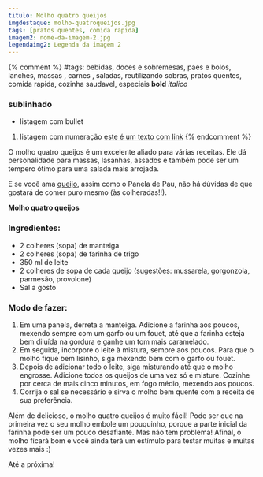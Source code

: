 ```yaml
---
titulo: Molho quatro queijos
imgdestaque: molho-quatroqueijos.jpg
tags: [pratos quentes, comida rapida]
imagem2: nome-da-imagem-2.jpg
legendaimg2: Legenda da imagem 2
---
```

{% comment %}
#tags: bebidas, doces e sobremesas, paes e bolos, lanches, massas , carnes , saladas, reutilizando sobras, pratos quentes, comida rapida, cozinha saudavel, especiais
**bold**
*italico*
### sublinhado
* listagem com bullet
1. listagem com numeração
[este é um texto com link](https://www.enderecodolink.com)
{% endcomment %}

O molho quatro queijos é um excelente aliado para várias receitas. Ele dá personalidade para massas, lasanhas, assados e também pode ser um tempero ótimo para uma salada mais arrojada. 

E se você ama [queijo](http://paneladepau.com.br/torta-cremosa-de-queijo/), assim como o Panela de Pau, não há dúvidas de que gostará de comer puro mesmo (às colheradas!!). 

**Molho quatro queijos**

### Ingredientes: 

* 2 colheres (sopa) de manteiga 
* 2 colheres (sopa) de farinha de trigo
* 350 ml de leite 
* 2 colheres de sopa de cada queijo (sugestões: mussarela, gorgonzola, parmesão, provolone)
* Sal a gosto

### Modo de fazer: 

1. Em uma panela, derreta a manteiga. Adicione a farinha aos poucos, mexendo sempre com um garfo ou um fouet, até que a farinha esteja bem diluída na gordura e ganhe um tom mais caramelado. 
2. Em seguida, incorpore o leite à mistura, sempre aos poucos. Para que o molho fique bem lisinho, siga mexendo bem com o garfo ou fouet. 
3. Depois de adicionar todo o leite, siga misturando até que o molho engrosse. Adicione todos os queijos de uma vez só e misture. Cozinhe por cerca de mais cinco minutos, em fogo médio, mexendo aos poucos. 
4. Corrija o sal se necessário e sirva o molho bem quente com a receita de sua preferência. 

Além de delicioso, o molho quatro queijos é muito fácil! Pode ser que na primeira vez o seu molho embole um pouquinho, porque a parte inicial da farinha pode ser um pouco desafiante. Mas não tem problema! Afinal, o molho ficará bom e você ainda terá um estímulo para testar muitas e muitas vezes mais :)

Até a próxima!
